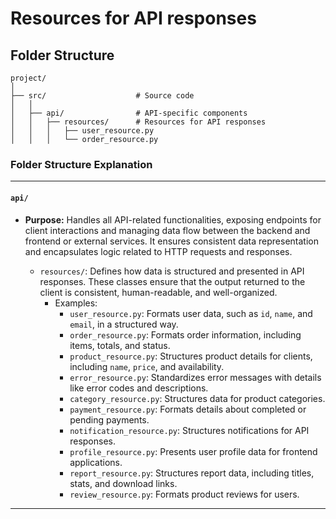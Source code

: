 # Resources for API responses

## Folder Structure

```
project/
│
├── src/                    # Source code
│   │
│   ├── api/                # API-specific components
│   │   ├── resources/      # Resources for API responses
│   │   │   ├── user_resource.py
│   │   │   └── order_resource.py
```

### **Folder Structure Explanation**

* * *

#### `api/`

- **Purpose:** Handles all API-related functionalities, exposing endpoints for client interactions and managing data flow between the backend and frontend or external services. It ensures consistent data representation and encapsulates logic related to HTTP requests and responses.

    - `resources/`: Defines how data is structured and presented in API responses. These classes ensure that the output returned to the client is consistent, human-readable, and well-organized.
        - Examples:
            - `user_resource.py`: Formats user data, such as `id`, `name`, and `email`, in a structured way.
            - `order_resource.py`: Formats order information, including items, totals, and status.
            - `product_resource.py`: Structures product details for clients, including `name`, `price`, and availability.
            - `error_resource.py`: Standardizes error messages with details like error codes and descriptions.
            - `category_resource.py`: Structures data for product categories.
            - `payment_resource.py`: Formats details about completed or pending payments.
            - `notification_resource.py`: Structures notifications for API responses.
            - `profile_resource.py`: Presents user profile data for frontend applications.
            - `report_resource.py`: Structures report data, including titles, stats, and download links.
            - `review_resource.py`: Formats product reviews for users.

* * *
